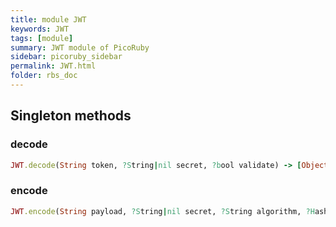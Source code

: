 ```yaml
---
title: module JWT
keywords: JWT
tags: [module]
summary: JWT module of PicoRuby
sidebar: picoruby_sidebar
permalink: JWT.html
folder: rbs_doc
---
```

## Singleton methods
### decode

```ruby
JWT.decode(String token, ?String|nil secret, ?bool validate) -> [Object, Hash[String, Object]]
```
### encode

```ruby
JWT.encode(String payload, ?String|nil secret, ?String algorithm, ?Hash[String ,String] headers ) -> String
```
